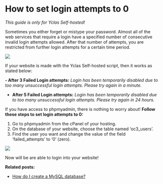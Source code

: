 
# How to set login attempts to 0

*This guide is only for Yclas Self-hosted!*

Sometimes you either forget or mistype your password. Almost all of the web services that require a login have a specified number of consecutive invalid login attempts allowed. After that number of attempts, you are restricted from further login attempts for a certain time period.

![](https://raw.githubusercontent.com/yclas/guides/master/images/error.png)


If your website is made with the Yclas Self-hosted script, then it works as stated below:

**-   After 3 Failed Login attempts:**  _Login has been temporarily disabled due to too many unsuccessful login attempts. Please try again in a minute._
    
-   **After 5 Failed Login attempts:**  _Login has been temporarily disabled due to too many unsuccessful login attempts. Please try again in 24 hours._
    

If you have access to phpmyadmin, there is nothing to worry about!  **Follow these steps to set login attempts to 0:**

1.  Go to phpmyadmin from the cPanel of your hosting.
2.  On the database of your website, choose the table named ‘oc3_users’.
3.  Find the user you want and change the value of the field ‘failed_attempts’ to ‘0’ (zero).

![](https://raw.githubusercontent.com/yclas/guides/master/images/loginattempts.png)

Now will be are able to login into your website!

  
**Related posts:**

-   [How do I create a MySQL database?](Useful-artciles-how-to-use-MySQLi.md)
